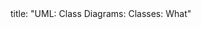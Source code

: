 <frontmatter>
title: "UML: Class Diagrams: Classes: What"
</frontmatter>

<include src="navbar.md" boilerplate />

<include src="unit-inPage-asFlat.md" boilerplate />